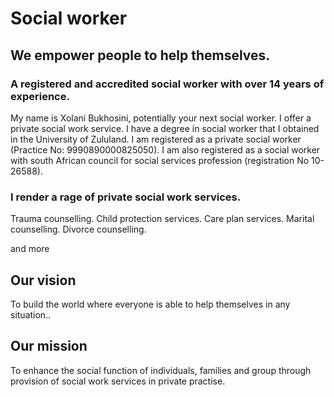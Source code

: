 # Social worker
## We empower people to help themselves.

### A registered and accredited social worker with over 14 years of experience.
My name is Xolani Bukhosini, potentially your next social worker. I offer a private social work service. I have a degree in social worker that I obtained in the University of Zululand. I am registered as a private social worker (Practice No: 9990890000825050). I am also registered as a social worker with south African council for social services profession (registration No 10-26588).

### I render a rage of private social work services.
Trauma counselling.
Child protection services.
Care plan services.
Marital counselling.
Divorce counselling.

and more

## Our vision
To build the world where everyone is able to help themselves in any situation..

## Our mission
To enhance the social function of individuals, families and group through provision of social work services in private practise.